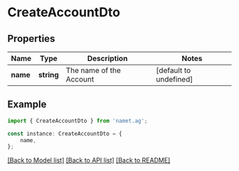 # CreateAccountDto


## Properties

Name | Type | Description | Notes
------------ | ------------- | ------------- | -------------
**name** | **string** | The name of the Account | [default to undefined]

## Example

```typescript
import { CreateAccountDto } from 'namet.ag';

const instance: CreateAccountDto = {
    name,
};
```

[[Back to Model list]](../README.md#documentation-for-models) [[Back to API list]](../README.md#documentation-for-api-endpoints) [[Back to README]](../README.md)
